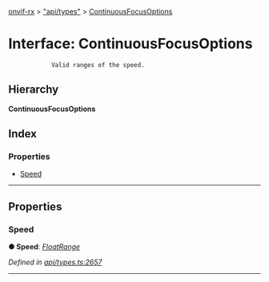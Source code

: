 [onvif-rx](../README.md) > ["api/types"](../modules/_api_types_.md) > [ContinuousFocusOptions](../interfaces/_api_types_.continuousfocusoptions.md)

# Interface: ContinuousFocusOptions

```
            Valid ranges of the speed.
```

## Hierarchy

**ContinuousFocusOptions**

## Index

### Properties

* [Speed](_api_types_.continuousfocusoptions.md#speed)

---

## Properties

<a id="speed"></a>

###  Speed

**● Speed**: *[FloatRange](_api_types_.floatrange.md)*

*Defined in [api/types.ts:2657](https://github.com/patrickmichalina/onvif-rx/blob/034e4d6/src/api/types.ts#L2657)*

___

